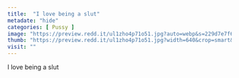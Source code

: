 ```yaml
---
title:  "I love being a slut"
metadate: "hide"
categories: [ Pussy ]
image: "https://preview.redd.it/ul1zho4p71o51.jpg?auto=webp&s=229d7e7f6553dd92cfdd9796d420ada4ec1ff842"
thumb: "https://preview.redd.it/ul1zho4p71o51.jpg?width=640&crop=smart&auto=webp&s=1eae53b1d226a3ae8f206446103468a082805594"
visit: ""
---
```

I love being a slut
